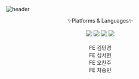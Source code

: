 ![header](https://capsule-render.vercel.app/api?type=rounded&color=gradient&customColorList=0,2,2,5,30&height=300&section=header&text=🪷%20FE%IRUMI🪷&animation=fadeIn&fontSize=50)
<br>
<div align="center">✨Platforms & Languages✨
	<br>
	<br>
	<img src="https://img.shields.io/badge/html5-E34F26?style=flat&logo=html5&logoColor=white" />
	<img src="https://img.shields.io/badge/React-61DAFB?style=flat&logo=React&logoColor=white" />
	<img src="https://img.shields.io/badge/javascript-F7DF1E?style=flat&logo=javascript&logoColor=white" />
	<img src="https://img.shields.io/badge/amazonaws-232F3E?style=flat&logo=AWS&logoColor=white" />
</div>
<br>

<div align="center">
  FE 김민경 <br>
  FE 심서현 <br>
  FE 오찬주 <br>
  FE 차승민 <br>
</div>
